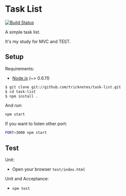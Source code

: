 # Task List

[![Build Status](https://secure.travis-ci.org/tricknotes/task-list.png)](http://travis-ci.org/tricknotes/task-list)

A simple task list.

It's my study for MVC and TEST.

## Setup

Requirements:

* [Node.js](http://nodejs.org/) (~> 0.6.11)

``` sh
$ git clone git://github.com/tricknotes/task-list.git
$ cd task-list
$ npm install .
```

And run:

``` sh
npm start
```

If you want to listen other port:

``` sh
PORT=3000 npm start
```

## Test

Unit:

* Open your browser `test/index.html`

Unit and Acceptance:

* `npm test`
